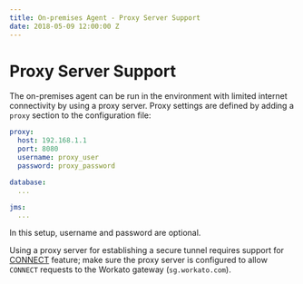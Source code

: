 ```yaml
---
title: On-premises Agent - Proxy Server Support
date: 2018-05-09 12:00:00 Z
---
```


# Proxy Server Support
The on-premises agent can be run in the environment with limited internet connectivity by using a proxy server. Proxy settings are defined by adding a `proxy` section to the configuration file:

```YAML
proxy:
  host: 192.168.1.1
  port: 8080
  username: proxy_user
  password: proxy_password

database:
  ...

jms:
  ...
```

In this setup, username and password are optional.

Using a proxy server for establishing a secure tunnel requires support for [CONNECT](https://en.wikipedia.org/wiki/HTTP_tunnel#HTTP_CONNECT_tunneling) feature; make sure the proxy server is configured to allow `CONNECT` requests to the Workato gateway (`sg.workato.com`).
